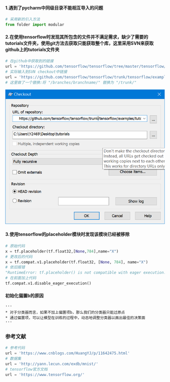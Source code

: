#### 1.遇到了pycharm中同级目录不能相互导入的问题 
```python
# 采用新的引入方法
from folder import modular
```
#### 2.在使用tensorflow时发现其所包含的文件并不满足需求，缺少了需要的tutorials文件夹，使用git方法去获取只能获取整个库，这里采用SVN来获取github上的tutorials文件夹 
```python
# 在github中获取到的链接
url = 'https://github.com/tensorflow/tensorflow/tree/master/tensorflow/examples/tutorials'
# 实际输入到SVN checkout中链接
url = 'https://github.com/tensorflow/tensorflow/trunk/tensorflow/examples/tutorials'
# 这里做了一个替换:将 "/branches/branchname/" 替换为 "/trunk/"
```
![avatar](SVN.png) 
#### 3.使用tensorflow的placeholder模块时发现该模块已经被移除 
```python
# 原始代码
x = tf.placeholder(tf.float32,[None,784],name="X")
# 更改后的代码
x = tf.compat.v1.placeholder(tf.float32, [None, 784], name="X")
# 依旧报错
"RuntimeError: tf.placeholder() is not compatible with eager execution."
# 在前面加上代码
tf.compat.v1.disable_eager_execution()
```
#### 初始化偏置b的原因
```
'''
* 对于分类器而言，如果不加上偏置项b，那么我们的分类器只能过原点
* 通过偏置项，可以让模型在训练的过程中，动态地调整分类器以画出最佳的决策面
'''
```

### 参考文献
```python
# 参考代码
url = 'https://www.cnblogs.com/HuangYJ/p/11642475.html'
# 数据集
url = 'http://yann.lecun.com/exdb/mnist/'
# tensorflow官方文档
url = 'https://www.tensorflow.org/'
``` 